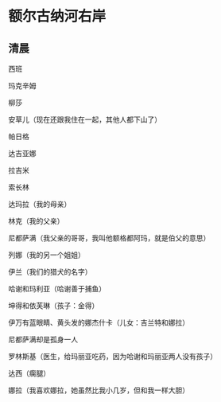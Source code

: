 # 额尔古纳河右岸

## 清晨

西班

玛克辛姆

柳莎

安草儿（现在还跟我住在一起，其他人都下山了）

帕日格

达吉亚娜

拉吉米

索长林

达玛拉（我的母亲）

林克（我的父亲）

尼都萨满（我父亲的哥哥，我叫他额格都阿玛，就是伯父的意思）

列娜（我的另一个姐姐）

伊兰（我们的猎犬的名字）

哈谢和玛利亚（哈谢善于捕鱼）

坤得和依芙琳（孩子：金得）

伊万有蓝眼睛、黄头发的娜杰什卡（儿女：吉兰特和娜拉）

尼都萨满却是孤身一人

罗林斯基（医生，给玛丽亚吃药，因为哈谢和玛丽亚两人没有孩子）

达西（瘸腿）

娜拉（我喜欢娜拉，她虽然比我小几岁，但和我一样大胆）

